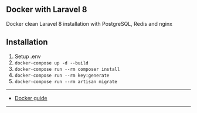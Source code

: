 ## Docker with Laravel 8  

Docker clean Laravel 8 installation with PostgreSQL, Redis and nginx

## Installation

1. Setup .env  
2. `docker-compose up -d --build`
2. `docker-compose run --rm composer install`        
3. `docker-compose run --rm key:generate`  
3. `docker-compose run --rm artisan migrate`  


-----

- [Docker guide](./guide/docker.md)

-----